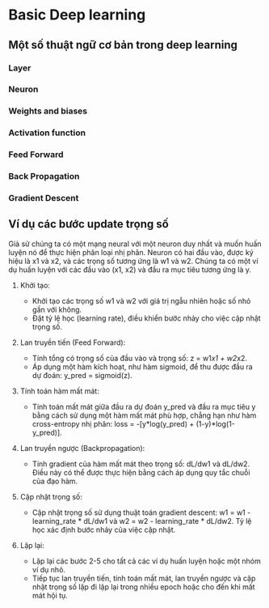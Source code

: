 # Basic Deep learning

## Một số thuật ngữ cơ bản trong deep learning

### Layer

### Neuron

### Weights and biases

### Activation function

### Feed Forward 

### Back Propagation

### Gradient Descent

## Ví dụ các bước update trọng số

Giả sử chúng ta có một mạng neural với một neuron duy nhất và muốn huấn luyện nó để thực hiện phân loại nhị phân. Neuron có hai đầu vào, được ký hiệu là x1 và x2, và các trọng số tương ứng là w1 và w2. Chúng ta có một ví dụ huấn luyện với các đầu vào (x1, x2) và đầu ra mục tiêu tương ứng là y.

1. Khởi tạo:
   - Khởi tạo các trọng số w1 và w2 với giá trị ngẫu nhiên hoặc số nhỏ gần với không.
   - Đặt tỷ lệ học (learning rate), điều khiển bước nhảy cho việc cập nhật trọng số.

2. Lan truyền tiến (Feed Forward):
   - Tính tổng có trọng số của đầu vào và trọng số: z = w1*x1 + w2*x2.
   - Áp dụng một hàm kích hoạt, như hàm sigmoid, để thu được đầu ra dự đoán: y_pred = sigmoid(z).

3. Tính toán hàm mất mát:
   - Tính toán mất mát giữa đầu ra dự đoán y_pred và đầu ra mục tiêu y bằng cách sử dụng một hàm mất mát phù hợp, chẳng hạn như hàm cross-entropy nhị phân: loss = -[y*log(y_pred) + (1-y)*log(1-y_pred)].

4. Lan truyền ngược (Backpropagation):
   - Tính gradient của hàm mất mát theo trọng số: dL/dw1 và dL/dw2. Điều này có thể được thực hiện bằng cách áp dụng quy tắc chuỗi của đạo hàm.

5. Cập nhật trọng số:
   - Cập nhật trọng số sử dụng thuật toán gradient descent: w1 = w1 - learning_rate * dL/dw1 và w2 = w2 - learning_rate * dL/dw2. Tỷ lệ học xác định bước nhảy của việc cập nhật.

6. Lặp lại:
   - Lặp lại các bước 2-5 cho tất cả các ví dụ huấn luyện hoặc một nhóm ví dụ nhỏ.
   - Tiếp tục lan truyền tiến, tính toán mất mát, lan truyền ngược và cập nhật trọng số lặp đi lặp lại trong nhiều epoch hoặc cho đến khi mất mát hội tụ.


